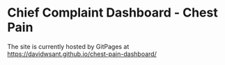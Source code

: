 # Chief Complaint Dashboard - Chest Pain

The site is currently hosted by GitPages at https://davidwsant.github.io/chest-pain-dashboard/
